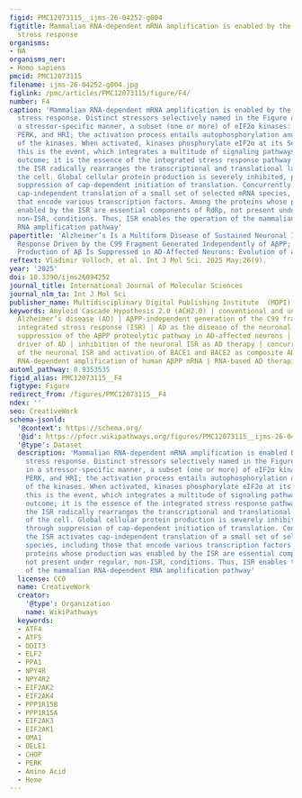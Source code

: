 ```yaml
---
figid: PMC12073115__ijms-26-04252-g004
figtitle: Mammalian RNA-dependent mRNA amplification is enabled by the integrated
  stress response
organisms:
- NA
organisms_ner:
- Homo sapiens
pmcid: PMC12073115
filename: ijms-26-04252-g004.jpg
figlink: /pmc/articles/PMC12073115/figure/F4/
number: F4
caption: 'Mammalian RNA-dependent mRNA amplification is enabled by the integrated
  stress response. Distinct stressors selectively named in the Figure activate, in
  a stressor-specific manner, a subset (one or more) of eIF2α kinases: PKR, GCN2,
  PERK, and HRI; the activation process entails autophosphorylation and dimerization
  of the kinases. When activated, kinases phosphorylate eIF2α at its Ser51 residue;
  this is the event, which integrates a multitude of signaling pathways into a single
  outcome; it is the essence of the integrated stress response pathway. When elicited,
  the ISR radically rearranges the transcriptional and translational landscapes of
  the cell. Global cellular protein production is severely inhibited, primarily through
  suppression of cap-dependent initiation of translation. Concurrently, the ISR activates
  cap-independent translation of a small set of selected mRNA species, including those
  that encode various transcription factors. Among the proteins whose production was
  enabled by the ISR are essential components of RdRp, not present under regular,
  non-ISR, conditions. Thus, ISR enables the operation of the mammalian RNA-dependent
  RNA amplification pathway'
papertitle: 'Alzheimer’s Is a Multiform Disease of Sustained Neuronal Integrated Stress
  Response Driven by the C99 Fragment Generated Independently of AβPP; Proteolytic
  Production of Aβ Is Suppressed in AD-Affected Neurons: Evolution of a Theory'
reftext: Vladimir Volloch, et al. Int J Mol Sci. 2025 May;26(9).
year: '2025'
doi: 10.3390/ijms26094252
journal_title: International Journal of Molecular Sciences
journal_nlm_ta: Int J Mol Sci
publisher_name: Multidisciplinary Digital Publishing Institute  (MDPI)
keywords: Amyloid Cascade Hypothesis 2.0 (ACH2.0) | conventional and unconventional
  Alzheimer’s disease (AD) | AβPP-independent generation of the C99 fragment | neuronal
  integrated stress response (ISR) | AD as the disease of the neuronal ISR | ISR-mediated
  suppression of the AβPP proteolytic pathway in AD-affected neurons | C99 as the
  driver of AD | inhibition of the neuronal ISR as AD therapy | concurrent inhibition
  of the neuronal ISR and activation of BACE1 and BACE2 as composite AD therapy |
  RNA-dependent amplification of human AβPP mRNA | RNA-based AD therapies
automl_pathway: 0.9353535
figid_alias: PMC12073115__F4
figtype: Figure
redirect_from: /figures/PMC12073115__F4
ndex: ''
seo: CreativeWork
schema-jsonld:
  '@context': https://schema.org/
  '@id': https://pfocr.wikipathways.org/figures/PMC12073115__ijms-26-04252-g004.html
  '@type': Dataset
  description: 'Mammalian RNA-dependent mRNA amplification is enabled by the integrated
    stress response. Distinct stressors selectively named in the Figure activate,
    in a stressor-specific manner, a subset (one or more) of eIF2α kinases: PKR, GCN2,
    PERK, and HRI; the activation process entails autophosphorylation and dimerization
    of the kinases. When activated, kinases phosphorylate eIF2α at its Ser51 residue;
    this is the event, which integrates a multitude of signaling pathways into a single
    outcome; it is the essence of the integrated stress response pathway. When elicited,
    the ISR radically rearranges the transcriptional and translational landscapes
    of the cell. Global cellular protein production is severely inhibited, primarily
    through suppression of cap-dependent initiation of translation. Concurrently,
    the ISR activates cap-independent translation of a small set of selected mRNA
    species, including those that encode various transcription factors. Among the
    proteins whose production was enabled by the ISR are essential components of RdRp,
    not present under regular, non-ISR, conditions. Thus, ISR enables the operation
    of the mammalian RNA-dependent RNA amplification pathway'
  license: CC0
  name: CreativeWork
  creator:
    '@type': Organization
    name: WikiPathways
  keywords:
  - ATF4
  - ATF5
  - DDIT3
  - ELF2
  - PPA1
  - NPY4R
  - NPY4R2
  - EIF2AK2
  - EIF2AK4
  - PPP1R15B
  - PPP1R15A
  - EIF2AK3
  - EIF2AK1
  - OMA1
  - DELE1
  - CHOP
  - PERK
  - Amino Acid
  - Heme
---
```

